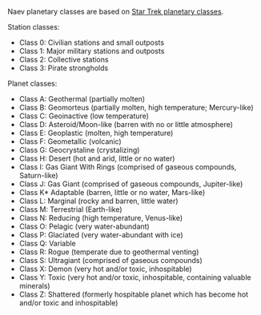 Naev planetary classes are based on [Star Trek planetary classes](https://stexpanded.fandom.com/wiki/Planet_classifications).

Station classes:

* Class 0: Civilian stations and small outposts
* Class 1: Major military stations and outposts
* Class 2: Collective stations
* Class 3: Pirate strongholds

Planet classes:

* Class A: Geothermal (partially molten)
* Class B: Geomorteus (partially molten, high temperature; Mercury-like)
* Class C: Geoinactive (low temperature)
* Class D: Asteroid/Moon-like (barren with no or little atmosphere)
* Class E: Geoplastic (molten, high temperature)
* Class F: Geometallic (volcanic)
* Class G: Geocrystaline (crystalizing)
* Class H: Desert (hot and arid, little or no water)
* Class I: Gas Giant With Rings (comprised of gaseous compounds, Saturn-like)
* Class J: Gas Giant (comprised of gaseous compounds, Jupiter-like)
* Class K* Adaptable (barren, little or no water, Mars-like)
* Class L: Marginal (rocky and barren, little water)
* Class M: Terrestrial (Earth-like)
* Class N: Reducing (high temperature, Venus-like)
* Class O: Pelagic (very water-abundant)
* Class P: Glaciated (very water-abundant with ice)
* Class Q: Variable
* Class R: Rogue (temperate due to geothermal venting)
* Class S: Ultragiant (comprised of gaseous compounds)
* Class X: Demon (very hot and/or toxic, inhospitable)
* Class Y: Toxic (very hot and/or toxic, inhospitable, containing valuable minerals)
* Class Z: Shattered (formerly hospitable planet which has become hot and/or toxic and inhospitable)